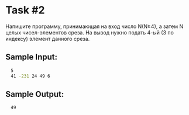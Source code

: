 # Task #2

Напишите программу, принимающая на вход число N(N≥4), а затем N целых чисел-элементов среза. На вывод нужно подать 4-ый (3 по индексу) элемент данного среза.

## Sample Input:
```bash
  5
  41 -231 24 49 6
```

## Sample Output:

```bash
  49
```